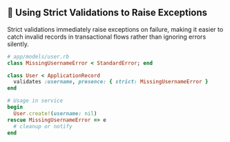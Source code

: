 ## 🚨 Using Strict Validations to Raise Exceptions

Strict validations immediately raise exceptions on failure, making it easier to catch invalid records in transactional flows rather than ignoring errors silently.

```ruby
# app/models/user.rb
class MissingUsernameError < StandardError; end

class User < ApplicationRecord
  validates :username, presence: { strict: MissingUsernameError }
end

# Usage in service
begin
  User.create!(username: nil)
rescue MissingUsernameError => e
  # cleanup or notify
end
```